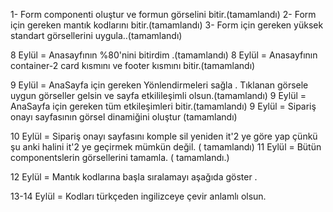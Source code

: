1- Form componenti oluştur ve formun görselini bitir.(tamamlandı)
2- Form için gereken mantık kodlarını bitir.(tamamlandı)
3- Form için gereken yüksek standart görsellerini uygula..(tamamlandı)


8 Eylül = Anasayfının %80'nini bitirdim .(tamamlandı)
8 Eylül = Anasayfının container-2 card kısmını ve footer kısmını bitir.(tamamlandı)

9 Eylül = AnaSayfa için gereken Yönlendirmeleri sağla . Tıklanan görsele uygun görseller gelsin ve sayfa etkilileşimli olsun.(tamamlandı)
9 Eylül = AnaSayfa için gereken tüm etkileşimleri bitir.(tamamlandı)
9 Eylül = Sipariş onayı sayfasının görsel dinamiğini oluştur (tamamlandı)


10 Eylül = Sipariş onayı sayfasını komple sil yeniden it'2 ye göre yap çünkü şu anki halini it'2 ye geçirmek mümkün değil. ( tamamlandı)
11 Eylül = Bütün componentslerin görsellerini tamamla. ( tamamlandı.)

12 Eylül = Mantık kodlarına başla sıralamayı aşağıda göster .


13-14 Eylül = Kodları türkçeden ingilizceye çevir anlamlı olsun.